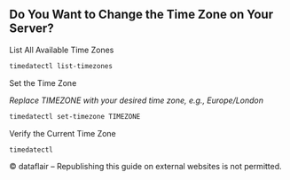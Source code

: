 ## Do You Want to Change the Time Zone on Your Server?


List All Available Time Zones
``` bash
timedatectl list-timezones
```

Set the Time Zone

*Replace TIMEZONE with your desired time zone, e.g., Europe/London*
``` bash
timedatectl set-timezone TIMEZONE
```

Verify the Current Time Zone
``` bash
timedatectl
```

© dataflair – Republishing this guide on external websites is not permitted.